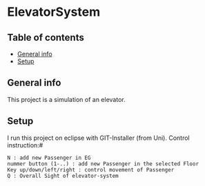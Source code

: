 # ElevatorSystem
## Table of contents
* [General info](#general-info)
* [Setup](#setup)

## General info
This project is a simulation of an elevator.
		
## Setup
I run this project on eclipse with GIT-Installer (from Uni).
Control instruction:#
```
N : add new Passenger in EG
nummer button (1-..) : add new Passenger in the selected Floor
Key up/down/left/right : control movement of Passenger 
Q : Overall Sight of elevator-system
```
